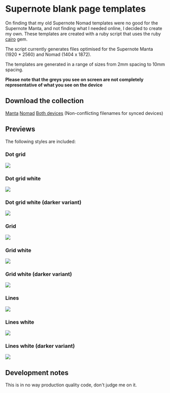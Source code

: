 # Supernote blank page templates

On finding that my old Supernote Nomad templates were no good for the Supernote Manta, and not finding what I needed online, I decided to create my own.  These templates are created with a ruby script that uses the ruby [cairo](https://github.com/rcairo/rcairo) gem.

The script currently generates files optimised for the Supernote Manta (1920 * 2560) and Nomad (1404 x 1872).

The templates are generated in a range of sizes from 2mm spacing to 10mm spacing.

**Please note that the greys you see on screen are not completely representative of what you see on the device**

## Download the collection
[Manta](./downloads/manta_1_0.zip)
[Nomad](./downloads/nomad_1_0.zip)
[Both devices](./downloads/all_devices_1_0.zip) (Non-conflicting filenames for synced devices)

## Previews
The following styles are included:

### Dot grid
![](./img/4mm_dot_grid_plain.png)

### Dot grid white
![](./img/4mm_dot_grid_white.png)

### Dot grid white (darker variant)
![](./img/4mm_dot_grid_white_dark.png)

### Grid
![](./img/4mm_grid_plain.png)

### Grid white
![](./img/4mm_grid_white.png)

### Grid white (darker variant)
![](./img/4mm_grid_white_dark.png)

### Lines
![](./img/4mm_lines_plain.png)

### Lines white
![](./img/4mm_lines_white.png)

### Lines white (darker variant)
![](./img/4mm_lines_white_dark.png)


## Development notes
This is in no way production quality code, don't judge me on it.
